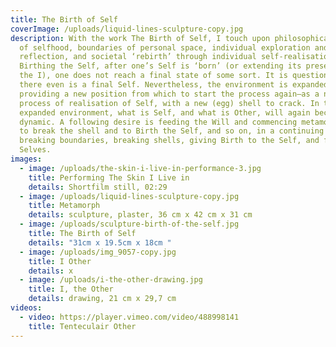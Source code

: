 ```yaml
---
title: The Birth of Self
coverImage: /uploads/liquid-lines-sculpture-copy.jpg
description: With the work The Birth of Self, I touch upon philosophical themes
  of selfhood, boundaries of personal space, individual exploration and
  reflection, and societal ‘rebirth’ through individual self-realisation.
  Birthing the Self, after one’s Self is ‘born’ (or extending its presence in
  the I), one does not reach a final state of some sort. It is questionable if
  there even is a final Self. Nevertheless, the environment is expanded,
  providing a new position from which to start the process again—as a new
  process of realisation of Self, with a new (egg) shell to crack. In this new,
  expanded environment, what is Self, and what is Other, will again become the
  dynamic. A following desire is feeding the Will and commencing metamorphosis
  to break the shell and to Birth the Self, and so on, in a continuing flow of
  breaking boundaries, breaking shells, giving Birth to the Self, and future
  Selves.
images:
  - image: /uploads/the-skin-i-live-in-performance-3.jpg
    title: Performing The Skin I Live in
    details: Shortfilm still, 02:29
  - image: /uploads/liquid-lines-sculpture-copy.jpg
    title: Metamorph
    details: sculpture, plaster, 36 cm x 42 cm x 31 cm
  - image: /uploads/sculpture-birth-of-the-self.jpg
    title: The Birth of Self
    details: "31cm x 19.5cm x 18cm "
  - image: /uploads/img_9057-copy.jpg
    title: I Other
    details: x
  - image: /uploads/i-the-other-drawing.jpg
    title: I, the Other
    details: drawing, 21 cm x 29,7 cm
videos:
  - video: https://player.vimeo.com/video/488998141
    title: Tenteculair Other
---
```

